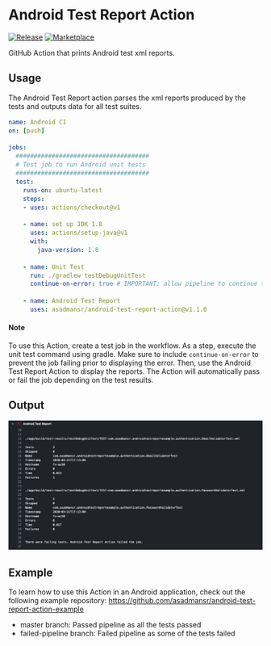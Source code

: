# Android Test Report Action

[![Release](https://img.shields.io/github/release/asadmansr/android-test-report-action.svg)](https://github.com/asadmansr/android-test-report-action/releases)
[![Marketplace](https://img.shields.io/badge/GitHub-Marketplace-orange.svg)](https://github.com/marketplace/actions/android-test-report-action)

GitHub Action that prints Android test xml reports.

## Usage

The Android Test Report action parses the xml reports produced by the tests and outputs data for all test suites.

```yml
name: Android CI
on: [push]

jobs:
  #####################################
  # Test job to run Android unit tests
  ##################################### 
  test:
    runs-on: ubuntu-latest
    steps:
    - uses: actions/checkout@v1

    - name: set up JDK 1.8
      uses: actions/setup-java@v1
      with:
        java-version: 1.8

    - name: Unit Test
      run: ./gradlew testDebugUnitTest
      continue-on-error: true # IMPORTANT: allow pipeline to continue to Android Test Report step

    - name: Android Test Report
      uses: asadmansr/android-test-report-action@v1.1.0
```
#### Note
To use this Action, create a test job in the workflow. As a step, execute the unit test command using gradle. Make sure to include `continue-on-error` to prevent the job failing prior to displaying the error. Then, use the Android Test Report Action to display the reports. The Action will automatically pass or fail the job depending on the test results.

## Output

![action](./images/output.png)

## Example

To learn how to use this Action in an Android application, check out the following example repository:
https://github.com/asadmansr/android-test-report-action-example

- master branch: Passed pipeline as all the tests passed
- failed-pipeline branch: Failed pipeline as some of the tests failed